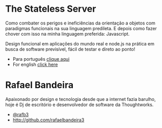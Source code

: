 The Stateless Server
====================

Como combater os perigos e ineficiências da orientação 
a objetos com paradigmas funcionais na sua linguagem 
predileta. E depois como fazer chover com isso na minha 
linguagem preferida: Javascript.

Design funcional em aplicações do mundo real 
e node.js na prática em busca de software previsível, 
fácil de testar e direto ao ponto!

* Para português [clique aqui](https://github.com/rafaelbandeira3/The_Stateless_Server_pt-BR/blob/master/the_stateless_server.markdown)
* For english [click here](https://github.com/rafaelbandeira3/The_Stateless_Server_pt-BR/blob/master/the_stateless_server_en.markdown)


Rafael Bandeira
===============

Apaixonado por design e tecnologia desde que a internet
fazia barulho, hoje é Dj de escritório e desenvolvedor 
de software da Thoughtworks.

* [@rafb3](http://twitter.com/rafb3)
* http://github.com/rafaelbandeira3

